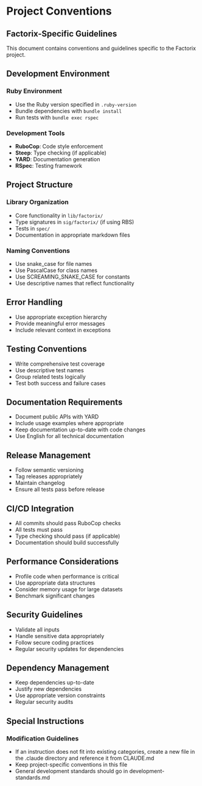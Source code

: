# Project Conventions

## Factorix-Specific Guidelines

This document contains conventions and guidelines specific to the Factorix project.

## Development Environment

### Ruby Environment
- Use the Ruby version specified in `.ruby-version`
- Bundle dependencies with `bundle install`
- Run tests with `bundle exec rspec`

### Development Tools
- **RuboCop**: Code style enforcement
- **Steep**: Type checking (if applicable)
- **YARD**: Documentation generation
- **RSpec**: Testing framework

## Project Structure

### Library Organization
- Core functionality in `lib/factorix/`
- Type signatures in `sig/factorix/` (if using RBS)
- Tests in `spec/`
- Documentation in appropriate markdown files

### Naming Conventions
- Use snake_case for file names
- Use PascalCase for class names
- Use SCREAMING_SNAKE_CASE for constants
- Use descriptive names that reflect functionality

## Error Handling
- Use appropriate exception hierarchy
- Provide meaningful error messages
- Include relevant context in exceptions

## Testing Conventions
- Write comprehensive test coverage
- Use descriptive test names
- Group related tests logically
- Test both success and failure cases

## Documentation Requirements
- Document public APIs with YARD
- Include usage examples where appropriate
- Keep documentation up-to-date with code changes
- Use English for all technical documentation

## Release Management
- Follow semantic versioning
- Tag releases appropriately
- Maintain changelog
- Ensure all tests pass before release

## CI/CD Integration
- All commits should pass RuboCop checks
- All tests must pass
- Type checking should pass (if applicable)
- Documentation should build successfully

## Performance Considerations
- Profile code when performance is critical
- Use appropriate data structures
- Consider memory usage for large datasets
- Benchmark significant changes

## Security Guidelines
- Validate all inputs
- Handle sensitive data appropriately
- Follow secure coding practices
- Regular security updates for dependencies

## Dependency Management
- Keep dependencies up-to-date
- Justify new dependencies
- Use appropriate version constraints
- Regular security audits

## Special Instructions

### Modification Guidelines
- If an instruction does not fit into existing categories, create a new file in the .claude directory and reference it from CLAUDE.md
- Keep project-specific conventions in this file
- General development standards should go in development-standards.md